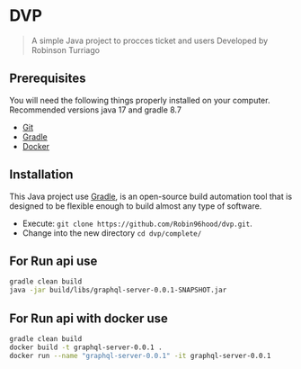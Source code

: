# DVP

> A simple Java project to procces ticket and users 
> Developed by Robinson Turriago

## Prerequisites

You will need the following things properly installed on your computer.
Recommended versions java 17 and gradle 8.7

* [Git](http://git-scm.com/)
* [Gradle](https://gradle.org//)
* [Docker](https://docs.docker.com/)

## Installation

This Java project use [Gradle](https://gradle.org//), 
is an open-source build automation tool that is designed to be flexible enough to build almost any type of software.

* Execute: `git clone https://github.com/Robin96hood/dvp.git`.
* Change into the new directory `cd dvp/complete/`

## For Run api use
```bash
gradle clean build
java -jar build/libs/graphql-server-0.0.1-SNAPSHOT.jar
```

## For Run api with docker use
```bash
gradle clean build
docker build -t graphql-server-0.0.1 .
docker run --name "graphql-server-0.0.1" -it graphql-server-0.0.1
```

